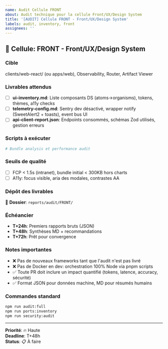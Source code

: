 ```yaml
---
name: Audit Cellule FRONT
about: Audit technique pour la cellule Front/UX/Design System
title: '[AUDIT] Cellule FRONT - Front/UX/Design System'
labels: audit, inventory, front
assignees: ''
---
```


## 🎯 **Cellule**: FRONT - Front/UX/Design System

### **Cible**
clients/web-react/ (ou apps/web), Observability, Router, Artifact Viewer

### **Livrables attendus**
- [ ] **ui-inventory.md**: Liste composants DS (atoms→organisms), tokens, thèmes, a11y checks
- [ ] **telemetry-config.md**: Sentry dev désactivé, wrapper notify (SweetAlert2 + toasts), event bus UI
- [ ] **api-client-report.json**: Endpoints consommés, schémas Zod utilisés, gestion erreurs

### **Scripts à exécuter**
```bash
# Bundle analysis et performance audit
```

### **Seuils de qualité**
- [ ] FCP < 1.5s (intranet), bundle initial < 300KB hors charts
- [ ] A11y: focus visible, aria des modales, contrastes AA

### **Dépôt des livrables**
📁 **Dossier**: `reports/audit/FRONT/`

### **Échéancier**
- **T+24h**: Premiers rapports bruts (JSON)
- **T+48h**: Synthèses MD + recommandations  
- **T+72h**: Prêt pour convergence

### **Notes importantes**
- ❌ Pas de nouveaux frameworks tant que l'audit n'est pas livré
- ❌ Pas de Docker en dev: orchestration 100% Node via pnpm scripts
- ✅ Toute PR doit inclure un impact quantifié (tokens, latence, accuracy, sécurité)
- ✅ Format JSON pour données machine, MD pour résumés humains

### **Commandes standard**
```bash
npm run audit:full
npm run ports:inventory
npm run security:audit
```

---
**Priorité**: 🔥 Haute  
**Deadline**: T+48h  
**Status**: 📋 À faire